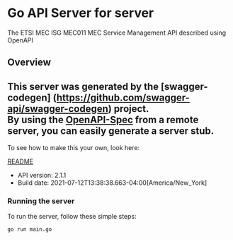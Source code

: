 # Go API Server for server

The ETSI MEC ISG MEC011 MEC Service Management API described using OpenAPI

## Overview
This server was generated by the [swagger-codegen]
(https://github.com/swagger-api/swagger-codegen) project.  
By using the [OpenAPI-Spec](https://github.com/OAI/OpenAPI-Specification) from a remote server, you can easily generate a server stub.  
-

To see how to make this your own, look here:

[README](https://github.com/swagger-api/swagger-codegen/blob/master/README.md)

- API version: 2.1.1
- Build date: 2021-07-12T13:38:38.663-04:00[America/New_York]


### Running the server
To run the server, follow these simple steps:

```
go run main.go
```

